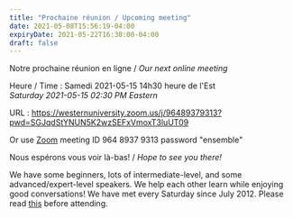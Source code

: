 ```yaml
---
title: "Prochaine réunion / Upcoming meeting"
date: 2021-05-08T15:56:19-04:00
expiryDate: 2021-05-22T16:30:00-04:00
draft: false
---
```


Notre prochaine réunion en ligne / _Our next online meeting_

Heure / Time
: Samedi 2021-05-15 14h30 heure de l'Est  
  _Saturday 2021-05-15 02:30 PM Eastern_

URL
: https://westernuniversity.zoom.us/j/96489379313?pwd=SGJqdStYNUN5K2wzSEFxVmoxT3luUT09

Or use [Zoom](https://zoom.us/) meeting ID 964 8937 9313 password "ensemble"
<!--more-->

Nous espérons vous voir là-bas! / _Hope to see you there!_

We have some beginners, lots of intermediate-level, and some advanced/expert-level speakers. We help each other learn while enjoying good conversations! We have met every Saturday since July 2012. Please read [this](/about/) before attending.
